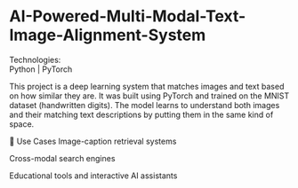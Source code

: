 # AI-Powered-Multi-Modal-Text-Image-Alignment-System

Technologies:  
Python | PyTorch  

This project is a deep learning system that matches images and text based on how similar they are. It was built using PyTorch and trained on the MNIST dataset (handwritten digits). The model learns to understand both images and their matching text descriptions by putting them in the same kind of space.  

📂 Use Cases
Image-caption retrieval systems

Cross-modal search engines

Educational tools and interactive AI assistants
